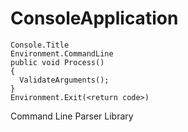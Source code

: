 # ConsoleApplication

```
Console.Title
Environment.CommandLine
public void Process()
{
  ValidateArguments();
}
Environment.Exit(<return code>)
```

Command Line Parser Library
